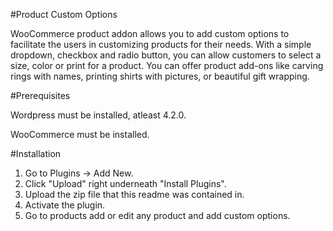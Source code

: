 #Product Custom Options

WooCommerce product addon allows you to add custom options to facilitate the users in customizing products for their needs. With a simple dropdown, checkbox and radio button, you can allow customers to select a size, color or print for a product. You can offer product add-ons like carving rings with names, printing shirts with pictures, or beautiful gift wrapping.

#Prerequisites

Wordpress must be installed, atleast 4.2.0.

WooCommerce must be installed.

#Installation

1. Go to Plugins -> Add New.
2. Click "Upload" right underneath "Install Plugins".
3. Upload the zip file that this readme was contained in.
4. Activate the plugin.
5. Go to products add or edit any product and add custom options.